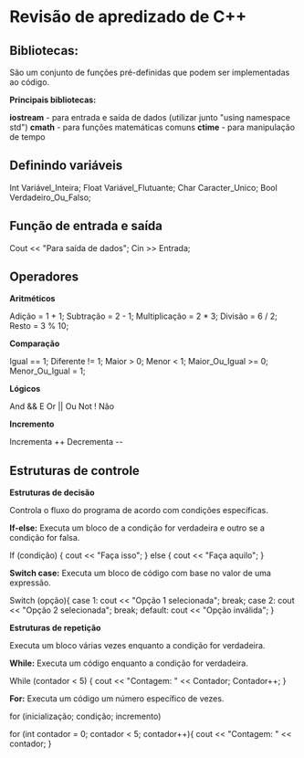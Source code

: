 

# Revisão de apredizado de C++

## Bibliotecas:

São um conjunto de funções pré-definidas que podem ser implementadas ao código. 

**Principais bibliotecas:**

**iostream** - para entrada e saída de dados 
(utilizar junto "using namespace std")
**cmath** - para funções matemáticas comuns 
**ctime** - para manipulação de tempo 

## Definindo variáveis

Int Variável_Inteira;
Float Variável_Flutuante;
Char Caracter_Unico;
Bool Verdadeiro_Ou_Falso;

## Função de entrada e saída

Cout << "Para saída de dados";
Cin >> Entrada;

## Operadores

**Aritméticos**

Adição = 1 + 1;
Subtração = 2 - 1;
Multiplicação = 2 * 3;
Divisão = 6 / 2;
Resto = 3 % 10; 

**Comparação**

Igual == 1;
Diferente != 1;
Maior > 0;
Menor < 1;
Maior_Ou_Igual >= 0;
Menor_Ou_Igual = 1;

**Lógicos**

And && E
Or || Ou
Not ! Não

**Incremento**

Incrementa ++
Decrementa --

## Estruturas de controle

**Estruturas de decisão**

Controla o fluxo do programa de acordo com condições específicas.

**If-else:** 
Executa um bloco de a condição for verdadeira e outro se a condição for falsa.

If (condição) {
  cout << "Faça isso";
} else {
  cout << "Faça aquilo";
}

**Switch case:**
Executa um bloco de código com base no valor de uma expressão.

Switch (opção){
	case 1:
    cout << "Opção 1 selecionada";
    break;
  case 2:
    cout << "Opção 2 selecionada";
    break;
  default:
    cout << "Opção inválida";
  }

**Estruturas de repetição**

Executa um bloco várias vezes enquanto a condição for verdadeira.

**While:**
Executa um código enquanto a condição for verdadeira.

While (contador < 5) {
    cout << "Contagem: " << Contador;
    Contador++;
}

**For:** 
Executa um código um número específico de vezes.

for (inicialização; condição; incremento)

for (int contador = 0; contador < 5; contador++){
    cout << "Contagem: " << contador;
	      }

